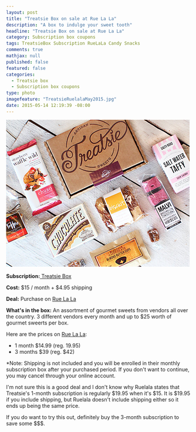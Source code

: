 ```yaml
---
layout: post
title: "Treatsie Box on sale at Rue La La"
description: "A box to indulge your sweet tooth"
headline: "Treatsie Box on sale at Rue La La"
category: Subscription box coupons
tags: TreatsieBox Subscription RueLaLa Candy Snacks
comments: true
mathjax: null
published: false
featured: false
categories: 
  - Treatsie box
  - Subscription box coupons
type: photo
imagefeature: "TreatsieRuelalaMay2015.jpg"
date: 2015-05-14 12:19:39 -08:00
---
```


![Treatsie Box Ruelala](/images/TreatsieRuelalaMay2015.jpg)
<p><b>Subscription:</b><a href="http://www.treatsie.com"> Treatsie Box</a></p>
<p><b>Cost:</b> $15 / month + $4.95 shipping</p>
<p><b>Deal:</b> Purchase on <a href="https://www.ruelala.com/invite/whatsupmailbox">Rue La La</a></p>
<p><b>What's in the box:</b> An assortment of gourmet sweets from vendors all over the country. 
3 different vendors every month and up to $25 worth of gourmet sweerts per box.</p>

<p>Here are the prices on <a href="https://www.ruelala.com/invite/whatsupmailbox">Rue La La</a>:
<ul>
<li>1 month $14.99 (reg. 19.95)</li>
<li>3 months $39 (reg. $42)</li>
</ul>

<p>*Note: Shipping is not included and you will be enrolled in their monthly subscription box after your purchased period. If you don't want to continue, you may cancel through your online account.</p>

<p>I'm not sure this is a good deal and I don't know why Ruelala states that Treatsie's 1-month subscription is regularly $19.95 when it's $15. It is $19.95 if you include shipping, but Ruelala doesn't include shipping either so it ends up being the same price.</p>

<p>If you do want to try this out, definitely buy the 3-month subscription to save some $$$.</p>
